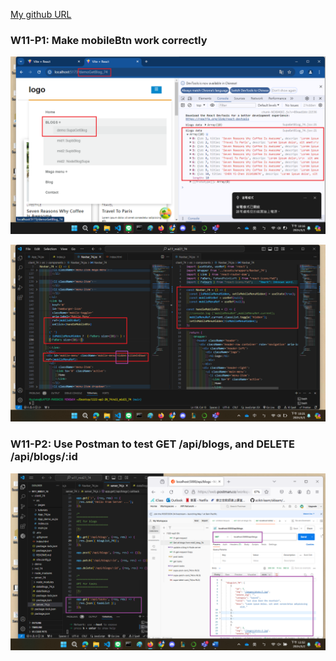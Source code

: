 [My github URL](https://github.com/CHEN211410674/1122-wp2-2N_74)

### W11-P1: Make mobileBtn work correctly
 
![](w11-p1-1.png)
 
![](w11-p1-2.png)

### W11-P2: Use Postman to test GET /api/blogs, and DELETE /api/blogs/:id
 
![](w11-p2-1.png)
 